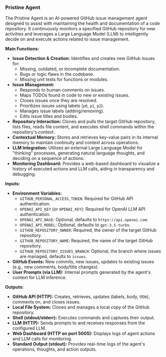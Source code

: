 ### Pristine Agent

The Pristine Agent is an AI-powered GitHub issue management agent designed to assist with maintaining the health and documentation of a code repository. It continuously monitors a specified GitHub repository for new activities and leverages a Large Language Model (LLM) to intelligently decide on and execute actions related to issue management.

**Main Functions:**

*   **Issue Detection & Creation:** Identifies and creates new GitHub issues for:
    *   Missing, outdated, or incomplete documentation.
    *   Bugs or logic flaws in the codebase.
    *   Missing unit tests for functions or modules.
*   **Issue Management:**
    *   Responds to human comments on issues.
    *   Maps TODOs found in code to new or existing issues.
    *   Closes issues once they are resolved.
    *   Prioritizes issues using labels (`p0`, `p1`, `p2`).
    *   Manages issue labels (adding/removing).
    *   Edits issue titles and bodies.
*   **Repository Interaction:** Clones and pulls the target GitHub repository, lists files, reads file content, and executes shell commands within the repository's context.
*   **Contextual Memory:** Stores and retrieves key-value pairs in its internal memory to maintain continuity and context across operations.
*   **LLM Integration:** Utilizes an external Large Language Model for "thinking" processes, generating natural language thoughts, and deciding on a sequence of actions.
*   **Monitoring Dashboard:** Provides a web-based dashboard to visualize a history of executed actions and LLM calls, aiding in transparency and debugging.

**Inputs:**

*   **Environment Variables:**
    *   `GITHUB_PERSONAL_ACCESS_TOKEN`: Required for GitHub API authentication.
    *   `OPENAI_API_KEY` (or `OPENAI_KEY`): Required for OpenAI LLM API authentication.
    *   `OPENAI_API_BASE`: Optional, defaults to `https://api.openai.com`.
    *   `OPENAI_API_MODEL`: Optional, defaults to `gpt-3.5-turbo`.
    *   `GITHUB_REPOSITORY_OWNER`: Required, the owner of the target GitHub repository.
    *   `GITHUB_REPOSITORY_NAME`: Required, the name of the target GitHub repository.
    *   `GITHUB_REPOSITORY_ISSUES_BRANCH`: Optional, the branch where issues are managed, defaults to `issues`.
*   **GitHub Events:** New commits, new issues, updates to existing issues (e.g., new comments, body/title changes).
*   **User Prompts (via LLM):** Internal prompts generated by the agent's context for LLM inference.

**Outputs:**

*   **GitHub API (HTTP):** Creates, retrieves, updates (labels, body, title), comments on, and closes issues.
*   **Local File System:** Clones and manages a local copy of the GitHub repository.
*   **Shell (stdout/stderr):** Executes commands and captures their output.
*   **LLM (HTTP):** Sends prompts to and receives responses from the configured LLM.
*   **Web Dashboard (HTTP on port 5005):** Displays logs of agent actions and LLM calls for monitoring.
*   **Standard Output (stdout):** Provides real-time logs of the agent's operations, thoughts, and action outputs.